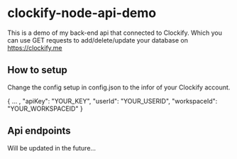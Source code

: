 # clockify-node-api-demo

This is a demo of my back-end api that connected to Clockify. Which you can use GET requests to add/delete/update your database on https://clockify.me

## How to setup

Change the config setup in config.json to the infor of your Clockify account.

{
... ,
"apiKey": "YOUR_KEY",
"userId": "YOUR_USERID",
"workspaceId": "YOUR_WORKSPACEID"
}

## Api endpoints

Will be updated in the future...
